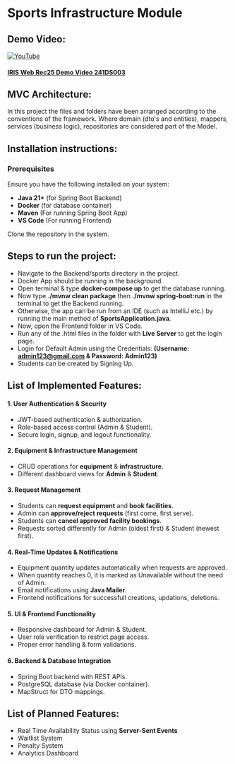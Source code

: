 # Sports Infrastructure Module

## Demo Video:
[![YouTube](http://i.ytimg.com/vi/5aARlBm5Iwo/hqdefault.jpg)](https://www.youtube.com/watch?v=5aARlBm5Iwo)
#### [IRIS Web Rec25 Demo Video 241DS003](https://www.youtube.com/watch?v=5aARlBm5Iwo)

## MVC Architecture:
In this project the files and folders have been arranged according to the conventions of the framework.
Where domain (dto's and entities), mappers, services (business logic), repositories are considered part of the Model. 

## Installation instructions:

### Prerequisites

Ensure you have the following installed on your system:  

- **Java 21+** (for Spring Boot Backend)  
- **Docker** (for database container)
- **Maven** (For running Spring Boot App)
- **VS Code** (For running Frontend)

Clone the repository in the system.

## Steps to run the project:

- Navigate to the Backend/sports directory in the project.
- Docker App should be running in the background.
- Open terminal & type **docker-compose up** to get the database running.
- Now type **./mvnw clean package** then **./mvnw spring-boot:run** in the terminal to get the Backend running.
- Otherwise, the app can be run from an IDE (such as IntelliJ etc.) by running the main method of **SportsApplication.java**.
- Now, open the Frontend folder in VS Code.
- Run any of the .html files in the folder with **Live Server** to get the login page.
- Login for Default Admin using the Credentials: **(Username: admin123@gmail.com & Password: Admin123)**
- Students can be created by Signing Up.

## List of Implemented Features:

#### 1. User Authentication & Security  
- JWT-based authentication & authorization.  
- Role-based access control (Admin & Student).  
- Secure login, signup, and logout functionality.  

#### 2. Equipment & Infrastructure Management  
- CRUD operations for **equipment** & **infrastructure**.  
- Different dashboard views for **Admin** & **Student**.   

#### 3. Request Management  
- Students can **request equipment** and **book facilities**.  
- Admin can **approve/reject requests** (first come, first serve).  
- Students can **cancel approved facility bookings**.  
- Requests sorted differently for Admin (oldest first) & Student (newest first).  

#### 4. Real-Time Updates & Notifications  
- Equipment quantity updates automatically when requests are approved.
- When quantity reaches 0, it is marked as Unavailable without the need of Admin.
- Email notifications using **Java Mailer**.  
- Frontend notifications for successfull creations, updations, deletions.  

#### 5. UI & Frontend Functionality  
- Responsive dashboard for Admin & Student.  
- User role verification to restrict page access.  
- Proper error handling & form validations.  

#### 6. Backend & Database Integration  
- Spring Boot backend with REST APIs.  
- PostgreSQL database (via Docker container).  
- MapStruct for DTO mappings.

## List of Planned Features:

- Real Time Availability Status using **Server-Sent Events**
- Waitlist System
- Penalty System
- Analytics Dashboard



